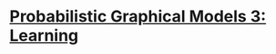 # [Probabilistic Graphical Models 3: Learning](https://www.coursera.org/learn/probabilistic-graphical-models-3-learning?specialization=probabilistic-graphical-models)









